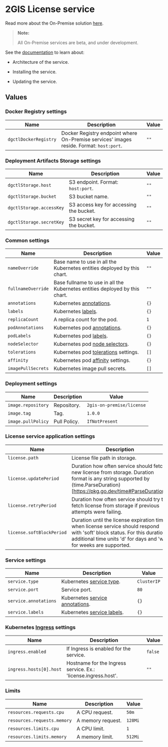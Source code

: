 # 2GIS License service

Read more about the On-Premise solution [here](https://docs.2gis.com/en/on-premise/overview).

> **Note:**
>
> All On-Premise services are beta, and under development.

<!--- FIXME: add documentation with link --->
See the [documentation](https://docs.2gis.com/en/on-premise/) to learn about:

- Architecture of the service.

- Installing the service.

- Updating the service.

## Values

### Docker Registry settings

| Name                  | Description                                                                             | Value |
| --------------------- | --------------------------------------------------------------------------------------- | ----- |
| `dgctlDockerRegistry` | Docker Registry endpoint where On-Premise services' images reside. Format: `host:port`. | `""`  |


### Deployment Artifacts Storage settings

| Name                     | Description                             | Value |
| ------------------------ | --------------------------------------- | ----- |
| `dgctlStorage.host`      | S3 endpoint. Format: `host:port`.       | `""`  |
| `dgctlStorage.bucket`    | S3 bucket name.                         | `""`  |
| `dgctlStorage.accessKey` | S3 access key for accessing the bucket. | `""`  |
| `dgctlStorage.secretKey` | S3 secret key for accessing the bucket. | `""`  |


### Common settings

| Name               | Description                                                                                                                 | Value |
| ------------------ | --------------------------------------------------------------------------------------------------------------------------- | ----- |
| `nameOverride`     | Base name to use in all the Kubernetes entities deployed by this chart.                                                     | `""`  |
| `fullnameOverride` | Base fullname to use in all the Kubernetes entities deployed by this chart.                                                 | `""`  |
| `annotations`      | Kubernetes [annotations](https://kubernetes.io/docs/concepts/overview/working-with-objects/annotations/).                   | `{}`  |
| `labels`           | Kubernetes [labels](https://kubernetes.io/docs/concepts/overview/working-with-objects/labels/).                             | `{}`  |
| `replicaCount`     | A replica count for the pod.                                                                                                | `1`   |
| `podAnnotations`   | Kubernetes pod [annotations](https://kubernetes.io/docs/concepts/overview/working-with-objects/annotations/).               | `{}`  |
| `podLabels`        | Kubernetes pod [labels](https://kubernetes.io/docs/concepts/overview/working-with-objects/labels/).                         | `{}`  |
| `nodeSelector`     | Kubernetes pod [node selectors](https://kubernetes.io/docs/concepts/scheduling-eviction/assign-pod-node/#nodeselector).     | `{}`  |
| `tolerations`      | Kubernetes pod [tolerations](https://kubernetes.io/docs/concepts/scheduling-eviction/taint-and-toleration/) settings.       | `[]`  |
| `affinity`         | Kubernetes pod [affinity](https://kubernetes.io/docs/concepts/scheduling-eviction/assign-pod-node/#node-affinity) settings. | `{}`  |
| `imagePullSecrets` | Kubernetes image pull secrets.                                                                                              | `[]`  |


### Deployment settings

| Name               | Description  | Value                     |
| ------------------ | ------------ | ------------------------- |
| `image.repository` | Repository.  | `2gis-on-premise/license` |
| `image.tag`        | Tag.         | `1.0.0`                   |
| `image.pullPolicy` | Pull Policy. | `IfNotPresent`            |


### License service application settings

| Name                      | Description                                                                                                                                                                                    | Value     |
| ------------------------- | ---------------------------------------------------------------------------------------------------------------------------------------------------------------------------------------------- | --------- |
| `license.path`            | License file path in storage.                                                                                                                                                                  | `license` |
| `license.updatePeriod`    | Duration how often service should fetch new license from storage. Duration format is any string supported by (time.ParseDuration)[https://pkg.go.dev/time#ParseDuration].                      | `1h`      |
| `license.retryPeriod`     | Duration how often service should try to fetch license from storage if previous attempts were failing.                                                                                         | `30s`     |
| `license.softBlockPeriod` | Duration until the license expiration time when license service should respond with 'soft' block status. For this duration additional time units 'd' for days and 'w' for weeks are supported. | `2w`      |


### Service settings

| Name                  | Description                                                                                                                    | Value       |
| --------------------- | ------------------------------------------------------------------------------------------------------------------------------ | ----------- |
| `service.type`        | Kubernetes [service type](https://kubernetes.io/docs/concepts/services-networking/service/#publishing-services-service-types). | `ClusterIP` |
| `service.port`        | Service port.                                                                                                                  | `80`        |
| `service.annotations` | Kubernetes [service annotations](https://kubernetes.io/docs/concepts/overview/working-with-objects/annotations/).              | `{}`        |
| `service.labels`      | Kubernetes [service labels](https://kubernetes.io/docs/concepts/overview/working-with-objects/labels/).                        | `{}`        |


### Kubernetes [Ingress](https://kubernetes.io/docs/concepts/services-networking/ingress/) settings

| Name                    | Description                                                    | Value   |
| ----------------------- | -------------------------------------------------------------- | ------- |
| `ingress.enabled`       | If Ingress is enabled for the service.                         | `false` |
| `ingress.hosts[0].host` | Hostname for the Ingress service. Ex.: 'license.ingress.host'. | `""`    |


### Limits

| Name                        | Description       | Value   |
| --------------------------- | ----------------- | ------- |
| `resources.requests.cpu`    | A CPU request.    | `50m`   |
| `resources.requests.memory` | A memory request. | `128Mi` |
| `resources.limits.cpu`      | A CPU limit.      | `1`     |
| `resources.limits.memory`   | A memory limit.   | `512Mi` |

